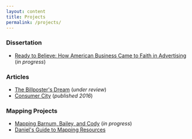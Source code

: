 ```yaml
---
layout: content
title: Projects
permalink: /projects/
---
```


### Dissertation
- [Ready to Believe: How American Business Came to Faith in Advertising](/dissertation/) (*in progress*)

### Articles
- [The Billposter's Dream](/billposters/) (*under review*)
- [Consumer City](/consumer-city/) (*published 2016*)

### Mapping Projects
- [Mapping Barnum, Bailey, and Cody](/barnum/) (*in progress*)
- [Daniel's Guide to Mapping Resources](/mapping/)

